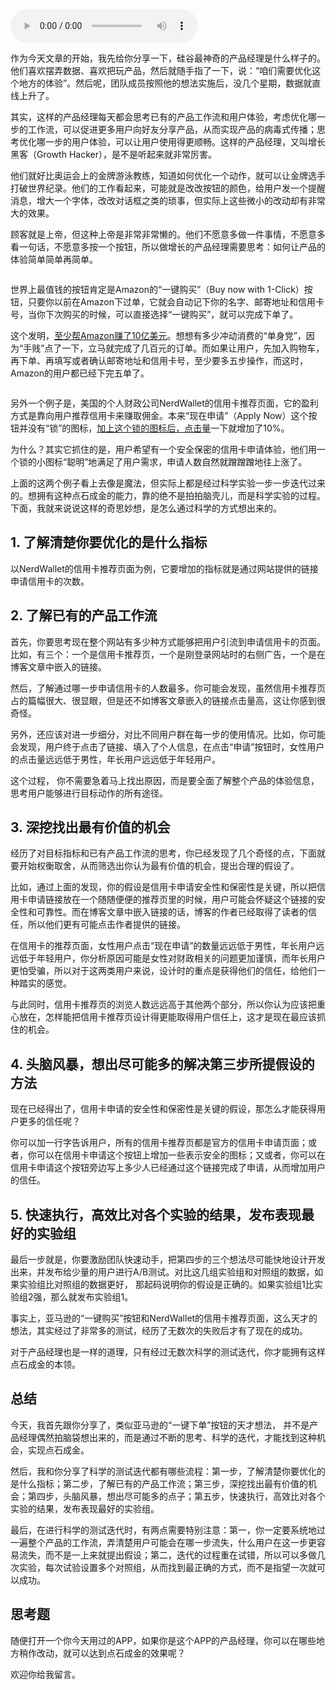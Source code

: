 <audio title="21 _ 换个按钮颜色， 就能增长百万用户？" src="https://static001.geekbang.org/resource/audio/3e/78/3e90d7c8fd72bfc77ef14d70b6e89178.mp3" controls="controls"></audio> 
<p>作为今天文章的开始，我先给你分享一下，硅谷最神奇的产品经理是什么样子的。他们喜欢摆弄数据、喜欢把玩产品，然后就随手指了一下，说：“咱们需要优化这个地方的体验”。然后呢，团队成员按照他的想法实施后，没几个星期，数据就直线上升了。</p>
<p>其实，这样的产品经理每天都会思考已有的产品工作流和用户体验，考虑优化哪一步的工作流，可以促进更多用户向好友分享产品，从而实现产品的病毒式传播；思考优化哪一步的用户体验，可以让用户使用得更顺畅。这样的产品经理，又叫增长黑客（Growth Hacker），是不是听起来就非常厉害。</p>
<p>他们就好比奥运会上的金牌游泳教练，知道如何优化一个动作，就可以让金牌选手打破世界纪录。他们的工作看起来，可能就是改改按钮的颜色，给用户发一个提醒消息，增大一个字体，改改对话框之类的琐事，但实际上这些微小的改动却有非常大的效果。</p>
<p>顾客就是上帝，但这种上帝是非常非常懒的。他们不愿意多做一件事情，不愿意多看一句话，不愿意多按一个按钮，所以做增长的产品经理需要思考：如何让产品的体验简单简单再简单。</p>
<!-- [[[read_end]]] -->
<p><img src="https://static001.geekbang.org/resource/image/91/5e/91c86af6a294b400b1075bbde742675e.png" alt=""></p>
<p>世界上最值钱的按钮肯定是Amazon的“一键购买”（Buy now with 1-Click）按钮，只要你以前在Amazon下过单，它就会自动记下你的名字、邮寄地址和信用卡号，当你下次购买的时候，可以直接选择“一键购买”，就可以完成下单了。</p>
<p>这个发明，<a href="http://rejoiner.com/resources/amazon-1clickpatent/">至少帮Amazon赚了10亿美元</a>。想想有多少冲动消费的“单身党”，因为“手贱”点了一下，立马就完成了几百元的订单。而如果让用户，先加入购物车，再下单、再填写或者确认邮寄地址和信用卡号，至少要多五步操作，而这时，Amazon的用户都已经下完五单了。</p>
<p><img src="https://static001.geekbang.org/resource/image/bc/10/bce6fad6077a045b7d88252a73b2af10.png" alt=""></p>
<p>另外一个例子是，美国的个人财政公司NerdWallet的信用卡推荐页面，它的盈利方式是靠向用户推荐信用卡来赚取佣金。本来“现在申请”（Apply Now）这个按钮并没有“锁”的图标，<a href="https://www.growthmarketingpro.com/product-marketing-growth-hacks/">加上这个锁的图标后，点击量</a>一下就增加了10%。</p>
<p>为什么？其实它抓住的是，用户希望有一个安全保密的信用卡申请体验，他们用一个锁的小图标“聪明”地满足了用户需求，申请人数自然就蹭蹭蹭地往上涨了。</p>
<p>上面的这两个例子看上去像是魔法，但实际上都是经过科学实验一步一步迭代过来的。想拥有这种点石成金的能力，靠的绝不是拍拍脑壳儿，而是科学实验的过程。下面，我就来说说这样的奇思妙想，是怎么通过科学的方式想出来的。</p>
<h2 id="1-">1.  了解清楚你要优化的是什么指标</h2>
<p>以NerdWallet的信用卡推荐页面为例，它要增加的指标就是通过网站提供的链接申请信用卡的次数。</p>
<h2 id="2-">2.  了解已有的产品工作流</h2>
<p>首先，你要思考现在整个网站有多少种方式能够把用户引流到申请信用卡的页面。比如，有三个：一个是信用卡推荐页，一个是刚登录网站时的右侧广告，一个是在博客文章中嵌入的链接。</p>
<p>然后，了解通过哪一步申请信用卡的人数最多。你可能会发现，虽然信用卡推荐页占的篇幅很大、很显眼，但是还不如博客文章嵌入的链接点击量高，这让你感到很奇怪。</p>
<p>另外，还应该对进一步细分，对比不同用户群在每一步的使用情况。比如，你可能会发现，用户终于点击了链接、填入了个人信息，在点击“申请”按钮时，女性用户的点击量远远低于男性，年长用户远远低于年轻用户。</p>
<p>这个过程， 你不需要急着马上找出原因，而是要全面了解整个产品的体验信息，思考用户能够进行目标动作的所有途径。</p>
<h2 id="3-">3. 深挖找出最有价值的机会</h2>
<p>经历了对目标指标和已有产品工作流的思考，你已经发现了几个奇怪的点，下面就要开始权衡取舍，从而筛选出你认为最有价值的机会，提出合理的假设了。</p>
<p>比如，通过上面的发现，你的假设是信用卡申请安全性和保密性是关键，所以把信用卡申请链接放在一个随随便便的推荐页里的时候，用户可能会怀疑这个链接的安全性和可靠性。而在博客文章中嵌入链接的话，博客的作者已经取得了读者的信任，所以他们更有可能点击作者提供的链接。</p>
<p>在信用卡的推荐页面，女性用户点击“现在申请”的数量远远低于男性，年长用户远远低于年轻用户，你分析原因可能是女性对财政相关的问题更加谨慎，而年长用户更怕受骗，所以对于这两类用户来说，设计时的重点是获得他们的信任，给他们一种踏实的感觉。</p>
<p>与此同时，信用卡推荐页的浏览人数远远高于其他两个部分，所以你认为应该把重心放在，怎样能把信用卡推荐页设计得更能取得用户信任上，这才是现在最应该抓住的机会。</p>
<h2 id="4-">4. 头脑风暴，想出尽可能多的解决第三步所提假设的方法</h2>
<p>现在已经得出了，信用卡申请的安全性和保密性是关键的假设，那怎么才能获得用户更多的信任呢？</p>
<p>你可以加一行字告诉用户，所有的信用卡推荐页都是官方的信用卡申请页面；或者，你可以在信用卡申请这个按钮上增加一些表示安全的图标；又或者，你可以在信用卡申请这个按钮旁边写上多少人已经通过这个链接完成了申请，从而增加用户的信任。</p>
<h2 id="5-">5. 快速执行，高效比对各个实验的结果，发布表现最好的实验组</h2>
<p>最后一步就是，你要激励团队快速动手，把第四步的三个想法尽可能快地设计开发出来，并发布给少量的用户进行A/B测试。对比这几组实验组和对照组的数据，如果实验组比对照组的数据更好， 那起码说明你的假设是正确的。如果实验组1比实验组2强，那么就发布实验组1。</p>
<p>事实上，亚马逊的“一键购买”按钮和NerdWallet的信用卡推荐页面，这么天才的想法，其实经过了非常多的测试，经历了无数次的失败后才有了现在的成功。</p>
<p>对于产品经理也是一样的道理，只有经过无数次科学的测试迭代，你才能拥有这样点石成金的本领。</p>
<h2 id="-">总结</h2>
<p>今天，我首先跟你分享了，类似亚马逊的“一键下单”按钮的天才想法， 并不是产品经理偶然拍脑袋想出来的，而是通过不断的思考、科学的迭代，才能找到这种机会，实现点石成金。</p>
<p>然后，我和你分享了科学的测试迭代都有哪些流程：第一步，了解清楚你要优化的是什么指标；第二步，了解已有的产品工作流；第三步，深挖找出最有价值的机会；第四步，头脑风暴，想出尽可能多的点子；第五步，快速执行，高效比对各个实验的结果，发布表现最好的实验组。</p>
<p>最后，在进行科学的测试迭代时，有两点需要特别注意：第一，你一定要系统地过一遍整个产品的工作流，弄清楚用户可能会在哪一步流失，什么用户在这一步更容易流失，而不是一上来就提出假设；第二，迭代的过程重在试错，所以可以多做几次实验，每次试验设置多个对照组，从而找到最正确的方式，而不是指望一次就可以成功。</p>
<h2 id="-">思考题</h2>
<p>随便打开一个你今天用过的APP，如果你是这个APP的产品经理，你可以在哪些地方稍作改动，就可以达到点石成金的效果呢？</p>
<p>欢迎你给我留言。</p>
<p></p>
